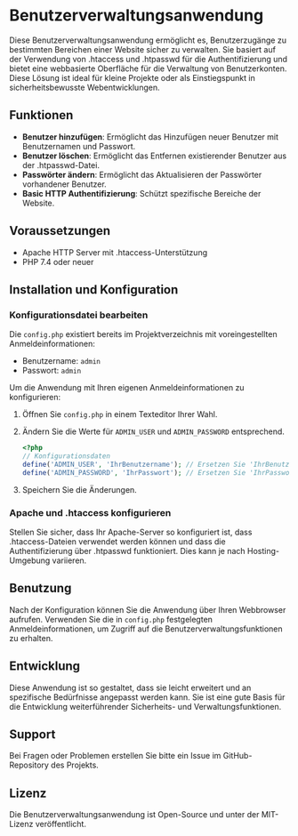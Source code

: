 # Benutzerverwaltungsanwendung

Diese Benutzerverwaltungsanwendung ermöglicht es, Benutzerzugänge zu bestimmten Bereichen einer Website sicher zu verwalten. Sie basiert auf der Verwendung von .htaccess und .htpasswd für die Authentifizierung und bietet eine webbasierte Oberfläche für die Verwaltung von Benutzerkonten. Diese Lösung ist ideal für kleine Projekte oder als Einstiegspunkt in sicherheitsbewusste Webentwicklungen.

## Funktionen

- **Benutzer hinzufügen**: Ermöglicht das Hinzufügen neuer Benutzer mit Benutzernamen und Passwort.
- **Benutzer löschen**: Ermöglicht das Entfernen existierender Benutzer aus der .htpasswd-Datei.
- **Passwörter ändern**: Ermöglicht das Aktualisieren der Passwörter vorhandener Benutzer.
- **Basic HTTP Authentifizierung**: Schützt spezifische Bereiche der Website.

## Voraussetzungen

- Apache HTTP Server mit .htaccess-Unterstützung
- PHP 7.4 oder neuer

## Installation und Konfiguration

### Konfigurationsdatei bearbeiten

Die `config.php` existiert bereits im Projektverzeichnis mit voreingestellten Anmeldeinformationen:

- Benutzername: `admin`
- Passwort: `admin`

Um die Anwendung mit Ihren eigenen Anmeldeinformationen zu konfigurieren:

1. Öffnen Sie `config.php` in einem Texteditor Ihrer Wahl.
2. Ändern Sie die Werte für `ADMIN_USER` und `ADMIN_PASSWORD` entsprechend.

    ```php
    <?php
    // Konfigurationsdaten
    define('ADMIN_USER', 'IhrBenutzername'); // Ersetzen Sie 'IhrBenutzername'
    define('ADMIN_PASSWORD', 'IhrPasswort'); // Ersetzen Sie 'IhrPasswort'
    ```

3. Speichern Sie die Änderungen.

### Apache und .htaccess konfigurieren

Stellen Sie sicher, dass Ihr Apache-Server so konfiguriert ist, dass .htaccess-Dateien verwendet werden können und dass die Authentifizierung über .htpasswd funktioniert. Dies kann je nach Hosting-Umgebung variieren.

## Benutzung

Nach der Konfiguration können Sie die Anwendung über Ihren Webbrowser aufrufen. Verwenden Sie die in `config.php` festgelegten Anmeldeinformationen, um Zugriff auf die Benutzerverwaltungsfunktionen zu erhalten.

## Entwicklung

Diese Anwendung ist so gestaltet, dass sie leicht erweitert und an spezifische Bedürfnisse angepasst werden kann. Sie ist eine gute Basis für die Entwicklung weiterführender Sicherheits- und Verwaltungsfunktionen.

## Support

Bei Fragen oder Problemen erstellen Sie bitte ein Issue im GitHub-Repository des Projekts.

## Lizenz

Die Benutzerverwaltungsanwendung ist Open-Source und unter der MIT-Lizenz veröffentlicht.
